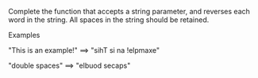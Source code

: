 Complete the function that accepts a string parameter, and reverses each word in the string. All spaces in the string should be retained.

Examples

"This is an example!" ==> "sihT si na !elpmaxe"

"double  spaces"      ==> "elbuod  secaps"
